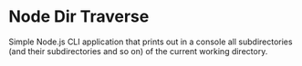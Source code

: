 # Node Dir Traverse

Simple Node.js CLI application that prints out in a console all subdirectories (and their subdirectories and so on) of the current working directory. 
